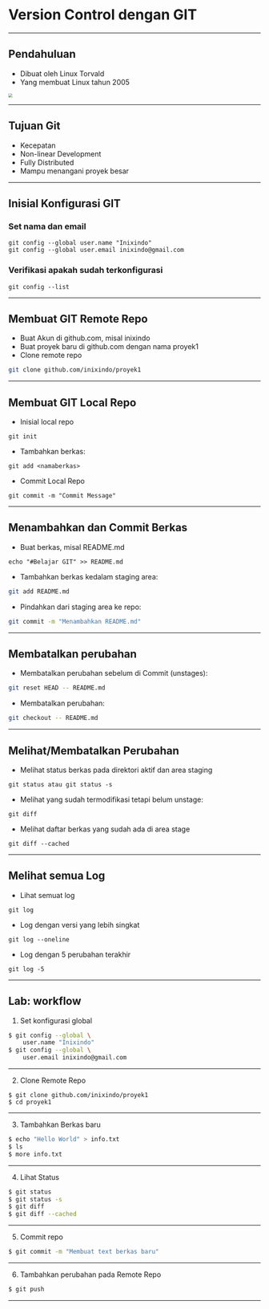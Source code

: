 # Version Control dengan GIT

---
## Pendahuluan
- Dibuat oleh Linux Torvald
- Yang membuat Linux tahun 2005

<img src="/home/xhartono/Documents/devops/git/images/image-20210528175309436.jpg" style="zoom:50%;" />

---

## Tujuan Git

- Kecepatan
- Non-linear Development
- Fully Distributed
- Mampu menangani proyek besar

---

## Inisial Konfigurasi GIT

### Set nama dan email

```
git config --global user.name "Inixindo"
git config --global user.email inixindo@gmail.com
```

### Verifikasi apakah sudah terkonfigurasi

```
git config --list
```

---

## Membuat GIT Remote Repo

- Buat Akun di github.com, misal inixindo
- Buat proyek baru di github.com dengan nama proyek1
- Clone remote repo

```bash
git clone github.com/inixindo/proyek1
```

---

## Membuat GIT Local Repo

- Inisial local repo
```
git init
```

- Tambahkan berkas:
```
git add <namaberkas>
```

- Commit Local Repo
```
git commit -m "Commit Message"
```
---

## Menambahkan dan Commit Berkas

- Buat berkas, misal README.md

```
echo "#Belajar GIT" >> README.md
```

- Tambahkan berkas kedalam staging area:

```bash
git add README.md
```

- Pindahkan dari staging area ke repo:

```bash
git commit -m "Menambahkan README.md"
```

---

## Membatalkan perubahan

- Membatalkan perubahan sebelum di Commit (unstages):

```bash
git reset HEAD -- README.md
```

- Membatalkan perubahan:

```bash
git checkout -- README.md
```

---

## Melihat/Membatalkan Perubahan

- Melihat status berkas pada direktori aktif dan area staging

```git
git status atau git status -s
```

- Melihat yang sudah termodifikasi tetapi belum unstage:

```
git diff
```

- Melihat daftar berkas yang sudah ada di area stage

```
git diff --cached
```

---

## Melihat semua Log

- Lihat semuat log

```
git log
```

- Log dengan versi yang lebih singkat

```
git log --oneline
```

- Log dengan 5 perubahan terakhir

```
git log -5
```



---

## Lab: workflow

1. Set konfigurasi global

```bash
$ git config --global \
	user.name "Inixindo"
$ git config --global \
	user.email inixindo@gmail.com
```
---

2. Clone Remote Repo

```
$ git clone github.com/inixindo/proyek1
$ cd proyek1
```

---

3. Tambahkan Berkas baru

```bash
$ echo "Hello World" > info.txt
$ ls
$ more info.txt
```

---

4. Lihat Status

```bash
$ git status
$ git status -s
$ git diff
$ git diff --cached
```

---

5. Commit repo

```bash
$ git commit -m "Membuat text berkas baru"
```

---

6. Tambahkan perubahan pada Remote Repo

```bash
$ git push
```

---

